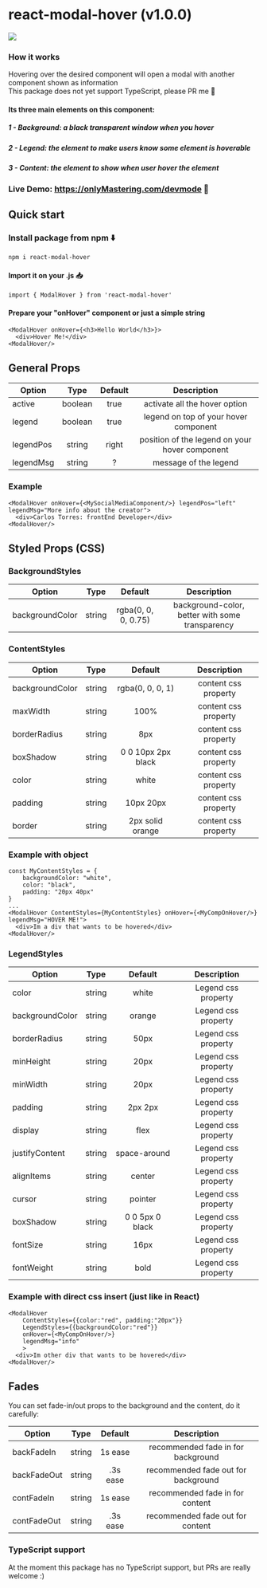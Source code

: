 # react-modal-hover (v1.0.0)
![](rmh.gif)

### How it works
Hovering over the desired component will open a modal with another component shown as information
<br>
This package does not yet support TypeScript, please PR me 🥰
<br>

#### Its three main elements on this component:
#####  1 - Background: a black transparent window when you hover
#####  2 - Legend: the element to make users know some element is hoverable
#####  3 - Content: the element to show when user hover the element

### Live Demo: https://onlyMastering.com/devmode 🚀
## Quick start
### Install package from npm ⬇️
`npm i react-modal-hover`

#### Import it on your .js 📥
`import { ModalHover } from 'react-modal-hover'`

#### Prepare your "onHover" component or just a simple string

```
<ModalHover onHover={<h3>Hello World</h3>}>
  <div>Hover Me!</div>
<ModalHover/>
```

## General Props

|Option|Type|Default|Description|
|-------------|:-------------:|:-------------:|:-------------:|
|active|boolean|true|activate all the hover option
|legend|boolean|true|legend on top of your hover component
|legendPos|string|right|position of the legend on your hover component
|legendMsg|string|?|message of the legend
### Example

```
<ModalHover onHover={<MySocialMediaComponent/>} legendPos="left" legendMsg="More info about the creator">
  <div>Carlos Torres: frontEnd Developer</div>
<ModalHover/>
```

## Styled Props (CSS)

### BackgroundStyles

|Option|Type|Default|Description|
|-------------|:-------------:|:-------------:|:-------------:|
|backgroundColor|string|rgba(0, 0, 0, 0.75)|background-color, better with some transparency|

### ContentStyles

|Option|Type|Default|Description|
|-------------|:-------------:|:-------------:|:-------------:|
|backgroundColor|string|rgba(0, 0, 0, 1)| content css property|
|maxWidth|string|100%| content css property|
|borderRadius|string|8px| content css property|
|boxShadow|string|0 0 10px 2px black| content css property|
|color|string|white| content css property|
|padding|string|10px 20px| content css property|
|border|string|2px solid orange| content css property|

### Example with object
```
const MyContentStyles = {
    backgroundColor: "white",
    color: "black",
    padding: "20px 40px"
}
...
<ModalHover ContentStyles={MyContentStyles} onHover={<MyCompOnHover/>} legendMsg="HOVER ME!">
  <div>Im a div that wants to be hovered</div>
<ModalHover/>
```

### LegendStyles

|Option|Type|Default|Description|
|-------------|:-------------:|:-------------:|:-------------:|
|color|string|white| Legend css property|
|backgroundColor|string|orange| Legend css property|
|borderRadius|string|50px| Legend css property|
|minHeight|string|20px| Legend css property|
|minWidth|string|20px| Legend css property|
|padding|string|2px 2px| Legend css property|
|display|string|flex| Legend css property|
|justifyContent|string|space-around| Legend css property|
|alignItems|string|center| Legend css property|
|cursor|string|pointer| Legend css property|
|boxShadow|string|0 0 5px 0 black| Legend css property|
|fontSize|string|16px| Legend css property|
|fontWeight|string|bold| Legend css property|

### Example with direct css insert (just like in React)
```
<ModalHover 
    ContentStyles={{color:"red", padding:"20px"}} 
    LegendStyles={{backgroundColor:"red"}} 
    onHover={<MyCompOnHover/>} 
    legendMsg="info"
    >
  <div>Im other div that wants to be hovered</div>
<ModalHover/>
```

## Fades

You can set fade-in/out props to the background and the content, do it carefully:

|Option|Type|Default|Description|
|-------------|:-------------:|:-------------:|:-------------:|
|backFadeIn|string|1s ease|recommended fade in for background|
|backFadeOut|string|.3s ease|recommended fade out for background|
|contFadeIn|string|1s ease|recommended fade in for content|
|contFadeOut|string|.3s ease|recommended fade out for content|

### TypeScript support

At the moment this package has no TypeScript support, but PRs are really welcome :) 